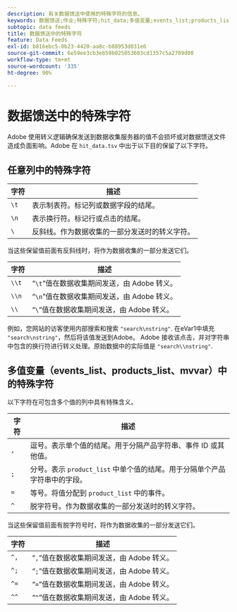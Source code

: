 ```yaml
---
description: 有关数据馈送中使用的特殊字符的信息。
keywords: 数据馈送;作业;特殊字符;hit_data;多值变量;events_list;products_list;mvvar
subtopic: data feeds
title: 数据馈送中的特殊字符
feature: Data Feeds
exl-id: b816ebc5-0b23-4420-aa8c-b88953d031e6
source-git-commit: 6e59ee3cb3eb59b025053603cd1357c5a2709d00
workflow-type: tm+mt
source-wordcount: '335'
ht-degree: 90%

---
```


# 数据馈送中的特殊字符

Adobe 使用转义逻辑确保发送到数据收集服务器的值不会损坏或对数据馈送文件造成负面影响。Adobe 在 `hit_data.tsv` 中出于以下目的保留了以下字符。

## 任意列中的特殊字符

| 字符 | 描述 |
|--- |--- |
| `\t` | 表示制表符。标记列或数据字段的结尾。 |
| `\n` | 表示换行符。标记行或点击的结尾。 |
| `\` | 反斜线。作为数据收集的一部分发送时的转义字符。 |

当这些保留值前面有反斜线时，将作为数据收集的一部分发送它们。

| 字符 | 描述 |
|--- |--- |
| `\\t` | “`\t`”值在数据收集期间发送，由 Adobe 转义。 |
| `\\n` | “`\n`”值在数据收集期间发送，由 Adobe 转义。 |
| `\\` | “`\`”值在数据收集期间发送，由 Adobe 转义。 |

例如，您网站的访客使用内部搜索和搜索 `"search\nstring"`. 在eVar1中填充 `"search\nstring"`，然后将该值发送到Adobe。 Adobe 接收该点击，并对字符串中包含的换行符进行转义处理。原始数据中的实际值是 `"search\\nstring"`.

## 多值变量（events_list、products_list、mvvar）中的特殊字符

以下字符在可包含多个值的列中具有特殊含义。

| 字符 | 描述 |
|--- |--- |
| `,` | 逗号。表示单个值的结尾。用于分隔产品字符串、事件 ID 或其他值。 |
| `;` | 分号。表示 `product_list` 中单个值的结尾。用于分隔单个产品字符串中的字段。 |
| `=` | 等号。将值分配到 `product_list` 中的事件。 |
| `^` | 脱字符号。作为数据收集的一部分发送时的转义字符。 |

当这些保留值前面有脱字符号时，将作为数据收集的一部分发送它们。

| 字符 | 描述 |
|--- |--- |
| `^,` | “`,`”值在数据收集期间发送，由 Adobe 转义。 |
| `^;` | “`;`”值在数据收集期间发送，由 Adobe 转义。 |
| `^=` | “`=`”值在数据收集期间发送，由 Adobe 转义。 |
| `^^` | “`^`”值在数据收集期间发送，由 Adobe 转义。 |
